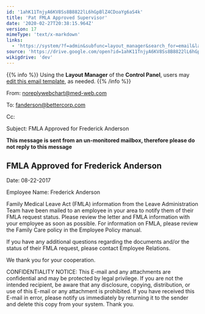 ```yaml
---
id: '1ahK11TnjyA6KV8Ss8B8822lL6hGpBlZ4CDoaYg6aS4k'
title: 'Pat FMLA Approved Supervisor'
date: '2020-02-27T20:38:15.964Z'
version: 17
mimeType: 'text/x-markdown'
links:
  - 'https://system/?f=admin&subfunc=layout_manager&search_for=email&layout_search=Go&lv_layout_manager_limit=0&opp=edit&doc_type=EFAS&old_module=Email&old_name=Pat+FMLA+Approved+Supervisor&active=0'
source: 'https://drive.google.com/open?id=1ahK11TnjyA6KV8Ss8B8822lL6hGpBlZ4CDoaYg6aS4k'
wikigdrive: 'dev'
---
```

{{% info %}}
Using the **Layout Manager** of the **Control Panel**, users may [edit this email template](https://system/?f=admin&subfunc=layout_manager&search_for=email&layout_search=Go&lv_layout_manager_limit=0&opp=edit&doc_type=EFAS&old_module=Email&old_name=Pat+FMLA+Approved+Supervisor&active=0), as needed.
{{% /info %}}

From: noreplywebchart@med-web.com

To: fanderson@bettercorp.com

Cc:

Subject: FMLA Approved for Frederick Anderson

****This message is sent from an un-monitored mailbox, therefore please do not reply to this message****

## FMLA Approved for Frederick Anderson

Date: 08-22-2017

Employee Name: Frederick Anderson

Family Medical Leave Act (FMLA) information from the Leave Administration Team have been mailed to an employee in your area to notify them of their FMLA request status. Please review the letter and FMLA information with your employee as soon as possible. For information on FMLA, please review the Family Care policy in the Employee Policy manual.

If you have any additional questions regarding the documents and/or the status of their FMLA request, please contact Employee Relations.

We thank you for your cooperation.

CONFIDENTIALITY NOTICE: This E-mail and any attachments are confidential and may be protected by legal privilege. If you are not the intended recipient, be aware that any disclosure, copying, distribution, or use of this E-mail or any attachment is prohibited. If you have received this E-mail in error, please notify us immediately by returning it to the sender and delete this copy from your system. Thank you.
